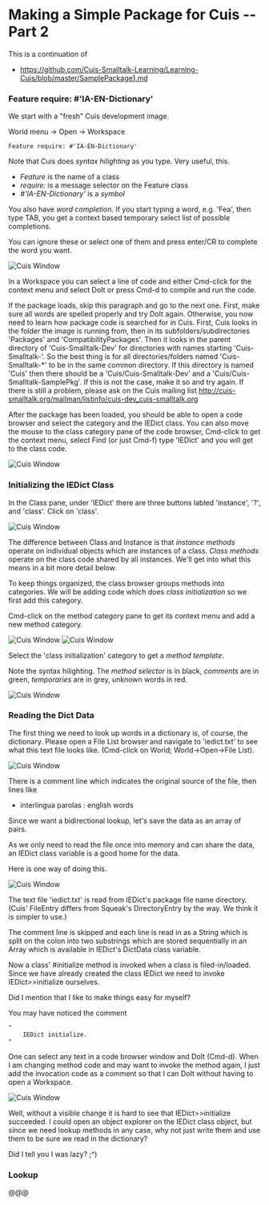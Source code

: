 Making a Simple Package for Cuis -- Part 2
================================

This is a continuation of
- https://github.com/Cuis-Smalltalk-Learning/Learning-Cuis/blob/master/SamplePackage1.md

### Feature require: #'IA-EN-Dictionary'

We start with a "fresh" Cuis development image.

World menu -> Open -> Workspace

````Smalltalk
Feature require: #'IA-EN-Dictionary'
````

Note that Cuis does _syntax hilighting_ as you type.  Very useful, this.

- _Feature_ is the name of a class
- _require:_ is a message selector on the Feature class
- _#'IA-EN-Dictionary'_ is a _symbol_

You also have _word completion_.  If you start typing a word, e.g. 'Fea', then type TAB, you get a context based temporary select list of possible completions.

You can ignore these or select one of them and press enter/CR to complete the word you want.

![Cuis Window](SamplePkg/Sample-Package-026.png)

In a Workspace you can select a line of code and either Cmd-click for the context menu and select DoIt or press Cmd-d to compile and run the code.

If the package loads, skip this paragraph and go to the next one.  First, make sure all words are spelled properly and try DoIt again.  Otherwise, you now need to learn how package code is searched for in Cuis. First, Cuis looks in the folder the image is running from, then in its subfolders/subdirectories 'Packages' and 'CompatibilityPackages'.  Then it looks in the parent directory of 'Cuis-Smalltalk-Dev' for directories with names starting 'Cuis-Smalltalk-'.  So the best thing is for all directories/folders named 'Cuis-Smalltalk-*' to be in the same common directory.  If this directory is named 'Cuis' then there should be a 'Cuis/Cuis-Smalltalk-Dev' and a 'Cuis/Cuis-Smalltalk-SamplePkg'.  If this is not the case, make it so and try again.  If there is still a problem, please ask on the Cuis mailing list http://cuis-smalltalk.org/mailman/listinfo/cuis-dev_cuis-smalltalk.org

After the package has been loaded, you should be able to open a code browser and select the category and the IEDict class.  You can also move the mouse to the class  category pane of the code browser, Cmd-click to get the context menu, select Find (or just Cmd-f) type 'IEDict' and you will get to the class code.

![Cuis Window](SamplePkg/Sample-Package-027.png)

### Initializing the IEDict Class

In the Class pane, under 'IEDict' there are three buttons labled 'instance', '?', and 'class'.  Click on 'class'.

![Cuis Window](SamplePkg/Sample-Package-028.png)

The difference between Class and Instance is that _instance methods_ operate on individual objects which are instances of a class.  _Class methods_ operate on the class code shared by all instances.  We'll get into what this means in a bit more detail below.

To keep things organized, the class browser groups methods into categories.  We will be adding code which does _class initialization_ so we first add this category.

Cmd-click on the method category pane to get its context menu and add a new method category.

![Cuis Window](SamplePkg/Sample-Package-029.png)
![Cuis Window](SamplePkg/Sample-Package-030.png)

Select the 'class initialization' category to get a _method template_.  

Note the syntax hilighting.  The _method selector_ is in black, _comments_ are in green, _temporaries_ are in grey, unknown words in red.


![Cuis Window](SamplePkg/Sample-Package-031.png)


### Reading the Dict Data

The first thing we need to look up words in a dictionary is, of course, the dictionary.  Please open a File List browser and navigate to 'iedict.txt' to see what this text file looks like.  (Cmd-click on World; World->Open->File List).

![Cuis Window](SamplePkg/Sample-Package-032.png)

There is a comment line which indicates the original source of the file, then lines like
- interlingua parolas : english words

Since we want a bidirectional lookup, let's save the data as an array of pairs.

As we only need to read the file once into memory and can share the data, an IEDict class variable is a good home for the data.

Here is one way of doing this.

![Cuis Window](SamplePkg/Sample-Package-033.png)

The text file 'iedict.txt' is read from IEDict's package file name directory.  (Cuis' FileEntry differs from Squeak's DirectoryEntry by the way.  We think it is simpler to use.)

The comment line is skipped and each line is read in as a String which is split on the colon into two substrings which are stored sequentially in an Array which is available in IEDict's DictData class variable.

Now a class' #initialize method is invoked when a class is filed-in/loaded.  Since we have already created the class IEDict we need to invoke IEDict>>initialize ourselves.

Did I mention that I like to make things easy for myself?

You may have noticed the comment 
````Smalltalk
"
	IEDict initialize.
"
````
One can select any text in a code browser window and DoIt (Cmd-d).  When I am changing method code and may want to invoke the method again, I just add the invocation code as a comment so that I can DoIt without having to open a Workspace.

![Cuis Window](SamplePkg/Sample-Package-034.png)

Well, without a visible change it is hard to see that IEDict>>initialize succeeded.  I could open an object explorer on the IEDict class object, but since we need lookup methods in any case, why not just write them and use them to be sure we read in the dictionary?

Did I tell you I was lazy?  ;^)

### Lookup


@@@
